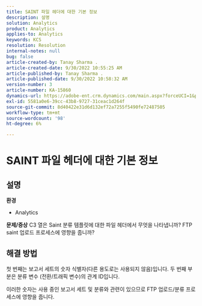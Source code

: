 ```yaml
---
title: SAINT 파일 헤더에 대한 기본 정보
description: 설명
solution: Analytics
product: Analytics
applies-to: Analytics
keywords: KCS
resolution: Resolution
internal-notes: null
bug: false
article-created-by: Tanay Sharma .
article-created-date: 9/30/2022 10:55:25 AM
article-published-by: Tanay Sharma .
article-published-date: 9/30/2022 10:58:32 AM
version-number: 3
article-number: KA-15860
dynamics-url: https://adobe-ent.crm.dynamics.com/main.aspx?forceUCI=1&pagetype=entityrecord&etn=knowledgearticle&id=bbc6275e-ae40-ed11-9db1-0022480868ff
exl-id: 5581a0e6-39cc-43b8-9727-31ceac1d264f
source-git-commit: 8d40422e31d6d132ef72a7255f5490fe72487505
workflow-type: tm+mt
source-wordcount: '98'
ht-degree: 6%

---
```


# SAINT 파일 헤더에 대한 기본 정보

## 설명

<b>환경</b>
- Analytics



<b>문제/증상</b>
C3 열은 Saint 분류 템플릿에 대한 파일 헤더에서 무엇을 나타냅니까? FTP saint 업로드 프로세스에 영향을 줍니까?


## 해결 방법


첫 번째는 보고서 세트의 숫자 식별자(다른 용도로는 사용되지 않음)입니다. 두 번째 부분은 분류 변수 (전환/트래픽 변수)의 관계 ID입니다.

이러한 숫자는 사용 중인 보고서 세트 및 분류와 관련이 있으므로 FTP 업로드/분류 프로세스에 영향을 줍니다.
